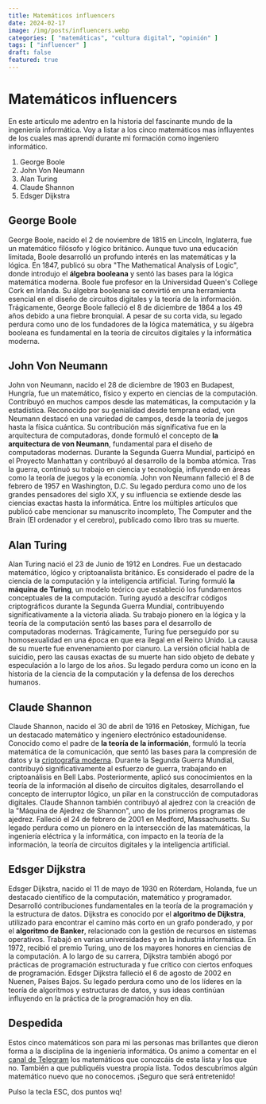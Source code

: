 ```yaml
---
title: Matemáticos influencers
date: 2024-02-17
image: /img/posts/influencers.webp
categories: [ "matemáticas", "cultura digital", "opinión" ]
tags: [ "influencer" ]
draft: false
featured: true
---
```


# Matemáticos influencers

En este articulo me adentro en la historia del fascinante mundo de la ingeniería informática. Voy a listar a los cinco matemáticos mas influyentes de los cuales mas aprendí durante mi formación como ingeniero informático.

1. George Boole
2. John Von Neumann
3. Alan Turing
4. Claude Shannon
5. Edsger Dijkstra

## George Boole

George Boole, nacido el 2 de noviembre de 1815 en Lincoln, Inglaterra, fue un matemático filósofo y lógico británico. Aunque tuvo una educación limitada, Boole desarrolló un profundo interés en las matemáticas y la lógica. En 1847, publicó su obra "The Mathematical Analysis of Logic", donde introdujo el **álgebra booleana** y sentó las bases para la lógica matemática moderna. Boole fue profesor en la Universidad Queen's College Cork en Irlanda. Su álgebra booleana se convirtió en una herramienta esencial en el diseño de circuitos digitales y la teoría de la información. Trágicamente, George Boole falleció el 8 de diciembre de 1864 a los 49 años debido a una fiebre bronquial. A pesar de su corta vida, su legado perdura como uno de los fundadores de la lógica matemática, y su álgebra booleana es fundamental en la teoría de circuitos digitales y la informática moderna.

## John Von Neumann

John von Neumann, nacido el 28 de diciembre de 1903 en Budapest, Hungría, fue un matemático, físico y experto en ciencias de la computación. Contribuyó en muchos campos desde las matemáticas, la computación y la estadística. Reconocido por su genialidad desde temprana edad, von Neumann destacó en una variedad de campos, desde la teoría de juegos hasta la física cuántica. Su contribución más significativa fue en la arquitectura de computadoras, donde formuló el concepto de **la arquitectura de von Neumann**, fundamental para el diseño de computadoras modernas. Durante la Segunda Guerra Mundial, participó en el Proyecto Manhattan y contribuyó al desarrollo de la bomba atómica. Tras la guerra, continuó su trabajo en ciencia y tecnología, influyendo en áreas como la teoría de juegos y la economía. John von Neumann falleció el 8 de febrero de 1957 en Washington, D.C. Su legado perdura como uno de los grandes pensadores del siglo XX, y su influencia se extiende desde las ciencias exactas hasta la informática. Entre los múltiples artículos que publicó cabe mencionar su manuscrito incompleto, The Computer and the Brain (El ordenador y el cerebro), publicado como libro tras su muerte.

## Alan Turing

Alan Turing nació el 23 de Junio de 1912 en Londres. Fue un destacado matemático, lógico y criptoanalista británico. Es considerado el padre de la ciencia de la computación y la inteligencia artificial. Turing formuló **la máquina de Turing**, un modelo teórico que estableció los fundamentos conceptuales de la computación. Turing ayudó a descifrar códigos criptográficos durante la Segunda Guerra Mundial, contribuyendo significativamente a la victoria aliada. Su trabajo pionero en la lógica y la teoría de la computación sentó las bases para el desarrollo de computadoras modernas. Trágicamente, Turing fue perseguido por su homosexualidad en una época en que era ilegal en el Reino Unido. La causa de su muerte fue envenenamiento por cianuro. La versión oficial habla de suicidio, pero las causas exactas de su muerte han sido objeto de debate y especulación a lo largo de los años. Su legado perdura como un icono en la historia de la ciencia de la computación y la defensa de los derechos humanos.

## Claude Shannon

Claude Shannon, nacido el 30 de abril de 1916 en Petoskey, Míchigan, fue un destacado matemático y ingeniero electrónico estadounidense. Conocido como el padre de **la teoría de la información**, formuló la teoría matemática de la comunicación, que sentó las bases para la compresión de datos y la [criptografía moderna](/post/2024/criptografia-moderna). Durante la Segunda Guerra Mundial, contribuyó significativamente al esfuerzo de guerra, trabajando en criptoanálisis en Bell Labs. Posteriormente, aplicó sus conocimientos en la teoría de la información al diseño de circuitos digitales, desarrollando el concepto de interruptor lógico, un pilar en la construcción de computadoras digitales. Claude Shannon también contribuyó al ajedrez con la creación de la "Máquina de Ajedrez de Shannon", uno de los primeros programas de ajedrez. Falleció el 24 de febrero de 2001 en Medford, Massachusetts. Su legado perdura como un pionero en la intersección de las matemáticas, la ingeniería eléctrica y la informática, con impacto en la teoría de la información, la teoría de circuitos digitales y la inteligencia artificial.

## Edsger Dijkstra

Edsger Dijkstra, nacido el 11 de mayo de 1930 en Róterdam, Holanda, fue un destacado científico de la computación, matemático y programador. Desarrolló contribuciones fundamentales en la teoría de la programación y la estructura de datos. Dijkstra es conocido por el **algoritmo de Dijkstra**, utilizado para encontrar el camino más corto en un grafo ponderado, y por el **algoritmo de Banker**, relacionado con la gestión de recursos en sistemas operativos. Trabajó en varias universidades y en la industria informática. En 1972, recibió el premio Turing, uno de los mayores honores en ciencias de la computación. A lo largo de su carrera, Dijkstra también abogó por prácticas de programación estructurada y fue crítico con ciertos enfoques de programación. Edsger Dijkstra falleció el 6 de agosto de 2002 en Nuenen, Países Bajos. Su legado perdura como uno de los líderes en la teoría de algoritmos y estructuras de datos, y sus ideas continúan influyendo en la práctica de la programación hoy en día.

## Despedida

Estos cinco matemáticos son para mi las personas mas brillantes que dieron forma a la disciplina de la ingeniería informática. Os animo a comentar en el [canal de Telegram](https://t.me/lateclaescape) los matemáticos que conozcáis de esta lista y los que no. También a que publiquéis vuestra propia lista. Todos descubrimos algún matemático nuevo que no conocemos. ¡Seguro que será entretenido!

Pulso la tecla ESC, dos puntos wq!
